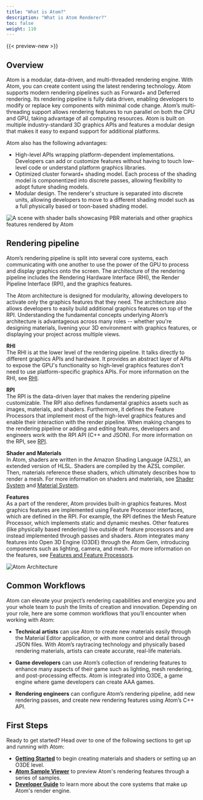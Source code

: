```yaml
---
title: "What is Atom?"
description: "What is Atom Renderer?"
toc: false
weight: 110
---
```


{{< preview-new >}}

## Overview
Atom is a modular, data-driven, and multi-threaded rendering engine. With Atom, you can create content using the latest rendering technology. Atom supports modern rendering pipelines such as Forward+ and Deferred rendering. Its rendering pipeline is fully data driven, enabling developers to modify or replace key components with minimal code change. Atom’s multi-threading support allows rendering features to run parallel on both the CPU and GPU, taking advantage of all computing resources. Atom is built on multiple industry-standard 3D graphics APIs and features a modular design that makes it easy to expand support for additional platforms. 

Atom also has the following advantages: 
* High-level APIs wrapping platform-dependent implementations. Developers can add or customize features without having to touch low-level code or understand platform graphics libraries.
* Optimized cluster forward+ shading model. Each process of the shading model is componentized into discrete passes, allowing flexibility to adopt future shading models.
* Modular design. The renderer's structure is separated into discrete units, allowing developers to move to a different shading model such as a full physically based or toon-based shading model. 

![A scene with shader balls showcasing PBR materials and other graphics features rendered by Atom](/images/atom-guide/intro-to-atom.jpg)

## Rendering pipeline

Atom’s rendering pipeline is split into several core systems, each communicating with one another to use the power of the GPU to process and display graphics onto the screen. The architecture of the rendering pipeline includes the Rendering Hardware Interface (RHI), the Render Pipeline Interface (RPI), and the graphics features. 

The Atom architecture is designed for modularity, allowing developers to activate only the graphics features that they need. The architecture also allows developers to easily build additional graphics features on top of the RPI. Understanding the fundamental concepts underlying Atom’s architecture is advantageous across many roles -- whether you're designing materials, livening your 3D environment with graphics features, or displaying your project across multiple views. 


**RHI**  
The RHI is at the lower level of the rendering pipeline. It talks directly to different graphics APIs and hardware. It provides an abstract layer of APIs to expose the GPU's functionality so high-level graphics features don't need to use platform-specific graphics APIs. For more information on the RHI, see [RHI](core-systems/rhi/_index.md).

**RPI**  
The RPI is the data-driven layer that makes the rendering pipeline customizable. The RPI also defines fundamental graphics assets such as images, materials, and shaders. Furthermore, it defines the Feature Processors that implement most of the high-level graphics features and enable their interaction with the render pipeline. When making changes to the rendering pipeline or adding and editing features, developers and engineers work with the RPI API (C++ and JSON). For more information on the RPI, see [RPI](core-systems/rpi/_index.md).

**Shader and Materials**  
In Atom, shaders are written in the Amazon Shading Language (AZSL), an extended version of HLSL. Shaders are compiled by the AZSL compiler. Then, materials reference these shaders, which ultimately describes how to render a mesh. For more information on shaders and materials, see [Shader System](core-systems/shaders/_index.md) and [Material System](core-systems/materials/_index.md).

**Features**  
As a part of the renderer, Atom provides built-in graphics features. Most graphics features are implemented using Feature Processor interfaces, which are defined in the RPI. For example, the RPI defines the Mesh Feature Processor, which implements static and dynamic meshes. Other features (like physically based rendering) live outside of feature processors and are instead implemented through passes and shaders. Atom integrates many features into Open 3D Engine (O3DE) through the Atom Gem, introducing components such as lighting, camera, and mesh. For more information on the features, see [Features and Feature Processors](core-systems/features/_index.md). 

![Atom Architecture](/images/atom-guide/what-is-atom/atom-architecture.jpg)


## Common Workflows
Atom can elevate your project’s rendering capabilities and energize you and your whole team to push the limits of creation and innovation. Depending on your role, here are some common workflows that you’ll encounter when working with Atom:

* **Technical artists** can use Atom to create new materials easily through the Material Editor application, or with more control and detail through JSON files. With Atom’s raytracing technology and physically based rendering materials, artists can create accurate, real-life materials. 

* **Game developers** can use Atom’s collection of rendering features to enhance many aspects of their game such as lighting, mesh rendering, and post-processing effects. Atom is integrated into O3DE, a game engine where game developers can create AAA games. 

* **Rendering engineers** can configure Atom’s rendering pipeline, add new rendering passes, and create new rendering features using Atom’s C++ API. 


## First Steps  
Ready to get started? Head over to one of the following sections to get up and running with Atom:
- **[Getting Started](get-started/_index.md)** to begin creating materials and shaders or setting up an O3DE level. 
- **[Atom Sample Viewer](atom-sample-viewer/_index.md)** to preview Atom's rendering features through a series of samples. 
- **[Developer Guide](core-systems/_index.md)** to learn more about the core systems that make up Atom's render engine. 